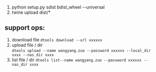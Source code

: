1. python setup.py sdist bdist_wheel --universal
2. twine upload dist/*


## support ops:  
1. download file 
`dtools download --url xxxxxx`   
1. upload file / dir  
`dtools upload --name wangyang.zuo --password xxxxxx --local_dir xxxx --nas_dir xxxx`   
1. list file / dir 
`dtools list--name wangyang.zuo --password xxxxxx --nas_dir xxxx`   